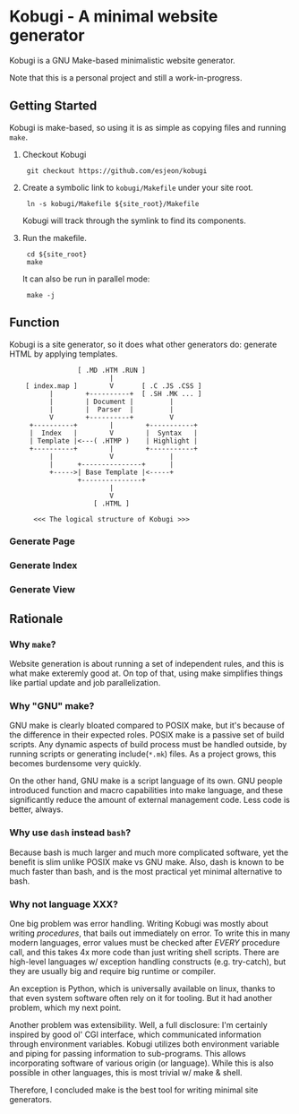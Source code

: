 
Kobugi - A minimal website generator
====================================

Kobugi is a GNU Make-based minimalistic website generator.

Note that this is a personal project and still a work-in-progress.


Getting Started
---------------

Kobugi is make-based, so using it is as simple as copying files and running
`make`.

1. Checkout Kobugi

        git checkout https://github.com/esjeon/kobugi

2. Create a symbolic link to `kobugi/Makefile` under your site root.

        ln -s kobugi/Makefile ${site_root}/Makefile

   Kobugi will track through the symlink to find its components.

3. Run the makefile.

        cd ${site_root}
        make

   It can also be run in parallel mode:

        make -j


Function
--------

Kobugi is a site generator, so it does what other generators do: generate HTML
by applying templates.


                     [ .MD .HTM .RUN ]
                             |  
        [ index.map ]        V       [ .C .JS .CSS ]
              |        +----------+  [ .SH .MK ... ]
              |        | Document |         |
              |        |  Parser  |         |
              V        +----------+         V
         +----------+        |        +-----------+      
         |  Index   |        V        |  Syntax   |
         | Template |<---( .HTMP )    | Highlight |
         +----------+        |        +-----------+
              |              V              |
              |      +---------------+      |
              +----->| Base Template |<-----+
                     +---------------+
                             |                
                             V                
                         [ .HTML ]

          <<< The logical structure of Kobugi >>>   


### Generate Page

### Generate Index

### Generate View



Rationale
---------

### Why `make`?

Website generation is about running a set of independent rules, and this is what
make exteremly good at. On top of that, using make simplifies things like
partial update and job parallelization.


### Why "GNU" make?

GNU make is clearly bloated compared to POSIX make, but it's because of the
difference in their expected roles. POSIX make is a passive set of build
scripts. Any dynamic aspects of build process must be handled outside, by
running scripts or generating include(`*.mk`) files. As a project grows, this
becomes burdensome very quickly.

On the other hand, GNU make is a script language of its own. GNU people
introduced function and macro capabilities into make language, and these
significantly reduce the amount of external management code. Less code is
better, always.


### Why use `dash` instead `bash`?

Because bash is much larger and much more complicated software, yet the benefit
is slim unlike POSIX make vs GNU make. Also, dash is known to be much faster
than bash, and is the most practical yet minimal alternative to bash.


### Why not language XXX?

One big problem was error handling. Writing Kobugi was mostly about writing
*procedures*, that bails out immediately on error. To write this in many modern
languages, error values must be checked after *EVERY* procedure call, and this
takes 4x more code than just writing shell scripts. There are high-level
languages w/ exception handling constructs (e.g. try-catch), but they are
usually big and require big runtime or compiler.

An exception is Python, which is universally available on linux, thanks to that
even system software often rely on it for tooling. But it had another problem,
which my next point.

Another problem was extensibility. Well, a full disclosure: I'm certainly
inspired by good ol' CGI interface, which communicated information through
environment variables. Kobugi utilizes both environment variable and piping for
passing information to sub-programs. This allows incorporating software of
various origin (or language). While this is also possible in other languages,
this is most trivial w/ make & shell.

Therefore, I concluded make is the best tool for writing minimal site
generators.

